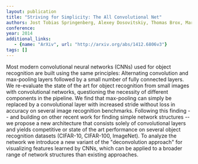```yaml
---
layout: publication
title: "Striving for Simplicity: The All Convolutional Net"
authors: Jost Tobias Springenberg, Alexey Dosovitskiy, Thomas Brox, Martin Riedmiller
conference: 
year: 2014
additional_links: 
   - {name: "ArXiv", url: "http://arxiv.org/abs/1412.6806v3"}
tags: []
---
```

Most modern convolutional neural networks (CNNs) used for object recognition
are built using the same principles: Alternating convolution and max-pooling
layers followed by a small number of fully connected layers. We re-evaluate the
state of the art for object recognition from small images with convolutional
networks, questioning the necessity of different components in the pipeline. We
find that max-pooling can simply be replaced by a convolutional layer with
increased stride without loss in accuracy on several image recognition
benchmarks. Following this finding -- and building on other recent work for
finding simple network structures -- we propose a new architecture that
consists solely of convolutional layers and yields competitive or state of the
art performance on several object recognition datasets (CIFAR-10, CIFAR-100,
ImageNet). To analyze the network we introduce a new variant of the
"deconvolution approach" for visualizing features learned by CNNs, which can be
applied to a broader range of network structures than existing approaches.